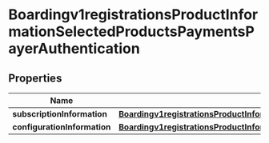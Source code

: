 
# Boardingv1registrationsProductInformationSelectedProductsPaymentsPayerAuthentication

## Properties
Name | Type | Description | Notes
------------ | ------------- | ------------- | -------------
**subscriptionInformation** | [**Boardingv1registrationsProductInformationSelectedProductsPaymentsPayerAuthenticationSubscriptionInformation**](Boardingv1registrationsProductInformationSelectedProductsPaymentsPayerAuthenticationSubscriptionInformation.md) |  |  [optional]
**configurationInformation** | [**Boardingv1registrationsProductInformationSelectedProductsPaymentsPayerAuthenticationConfigurationInformation**](Boardingv1registrationsProductInformationSelectedProductsPaymentsPayerAuthenticationConfigurationInformation.md) |  |  [optional]



